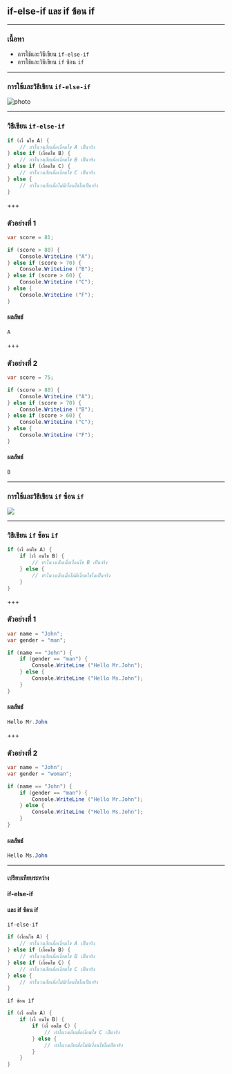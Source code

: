 ## if-else-if และ if ซ้อน if

---

### เนื้อหา

- การใช้และวิธีเขียน `if-else-if`
- การใช้และวิธีเขียน `if` ซ้อน `if`

---

### การใช้และวิธีเขียน `if-else-if`

![photo](https://scontent.fkkc2-1.fna.fbcdn.net/v/t1.15752-9/82161714_2627185100732307_8694372468468482048_n.png?_nc_cat=103&_nc_eui2=AeG7IaFJAE5-KLa14S28A5VmkXxaf9HGp6r5fdV4j4fBGLHYI93bhnM8ZvabhEs38J1UjBeRi5LfWva0D0t8XgxG-XfsOhVBIY9Tpuod2VOwcQ&_nc_oc=AQnhYoYU1yveBV-RZVILT076QZgCAjh9ltb4a7Om3XjSxkbb7nhRSp_RdWCJ79Pm_-Q&_nc_ht=scontent.fkkc2-1.fna&oh=aea62302d2ddcc1b43a5ce8cba3f5ea9&oe=5EAC7EB3)

---

### วิธีเขียน `if-else-if`

```csharp
if (เงื่ นไข A) {
	// ทำในวงเล็บเมื่อเงื่อนไข A เป็นจริง
} else if (เงื่อนไข B) {
	// ทำในวงเล็บเมื่อเงื่อนไข B เป็นจริง
} else if (เงื่อนไข C) {
	// ทำในวงเล็บเมื่อเงื่อนไข C เป็นจริง
} else {
	// ทำในวงเล็บเมื่อไม่มีเงื่อนไขใดเป็นจริง
}
```

+++

### ตัวอย่างที่ 1

```csharp
var score = 81;

if (score > 80) {
	Console.WriteLine ("A");
} else if (score > 70) {
	Console.WriteLine ("B");
} else if (score > 60) {
	Console.WriteLine ("C");
} else {
	Console.WriteLine ("F");
}
```

#### ผลลัพธ์

```csharp
A
```

+++

### ตัวอย่างที่ 2

```csharp
var score = 75;

if (score > 80) {
	Console.WriteLine ("A");
} else if (score > 70) {
	Console.WriteLine ("B");
} else if (score > 60) {
	Console.WriteLine ("C");
} else {
	Console.WriteLine ("F");
}
```

#### ผลลัพธ์

```csharp
ฺฺB
```

---

### การใช้และวิธีเขียน `if` ซ้อน `if`

![](https://scontent.fkkc2-1.fna.fbcdn.net/v/t1.15752-9/81271098_461773167842810_8568102122183196672_n.png?_nc_cat=102&_nc_eui2=AeHpCHhr5lUrzZCGTgzRthmgo2DgAhFzVrh8EAfJPg-YcK5Kgfw87KdygNPoiJnCZ-rjfYEZolnR-xlUt6d20sjbl7m6egTvc4PoQYDbfK479w&_nc_oc=AQnCgrEnwsXd-vvKEkl8ZgsCiffVSQSqT3sZpuuDxkoXA1m3lN9o1FQ_9oxT7p8degA&_nc_ht=scontent.fkkc2-1.fna&oh=eed5bcc654024987458f46ccb8e4825d&oe=5EB218EC)

---

### วิธีเขียน `if` ซ้อน `if`

```csharp
if (เงื่ อนไข A) {
    if (เงื่ อนไข B) {
        // ทำในวงเล็บเมื่อเงื่อนไข B เป็นจริง
    } else {
        // ทำในวงเล็บเมื่อไม่มีเงื่อนไขใดเป็นจริง
    }
}
```

+++

### ตัวอย่างที่ 1

```csharp
var name = "John";
var gender = "man";

if (name == "John") {
    if (gender == "man") {
        Console.WriteLine ("Hello Mr.John");
    } else {
        Console.WriteLine ("Hello Ms.John");
    }
}
```

#### ผลลัพธ์

```csharp
Hello Mr.John
```

+++

### ตัวอย่างที่ 2

```csharp
var name = "John";
var gender = "woman";

if (name == "John") {
    if (gender == "man") {
        Console.WriteLine ("Hello Mr.John");
    } else {
        Console.WriteLine ("Hello Ms.John");
    }
}
```

#### ผลลัพธ์

```csharp
Hello Ms.John
```

---

#### เปรียบเทียบระหว่าง
#### if-else-if 
#### และ if ซ้อน if

`if-else-if`

```csharp
if (เงื่อนไข A) {
    // ทำในวงเล็บเมื่อเงื่อนไข A เป็นจริง
} else if (เงื่อนไข B) {
    // ทำในวงเล็บเมื่อเงื่อนไข B เป็นจริง
} else if (เงื่อนไข C) {
    // ทำในวงเล็บเมื่อเงื่อนไข C เป็นจริง
} else {
    // ทำในวงเล็บเมื่อไม่มีเงื่อนไขใดเป็นจริง
}
```

`if ซ้อน if`

```csharp
if (เงื่ อนไข A) {
    if (เงื่ อนไข B) {
        if (เงื่ อนไข C) {
            // ทำในวงเล็บเมื่อเงื่อนไข C เป็นจริง
        } else {
            // ทำในวงเล็บเมื่อไม่มีเงื่อนไขใดเป็นจริง
        }
    }
}
```
